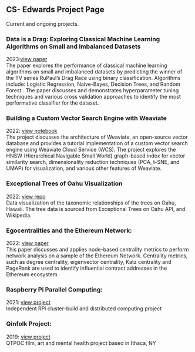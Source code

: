 ## CS- Edwards Project Page
Current and ongoing projects.

### Data is a Drag: Exploring Classical Machine Learning Algorithms on Small and Imbalanced Datasets
2023:[view paper](https://github.com/CS-Edwards/ml_final/blob/main/C.Edwards_ICS635_Final_Report.pdf)<br>
The paper explores the performance of classical machine learning algorithms on small and imbalanced datasets by predicting the winner of the TV series RuPaul’s Drag Race using binary classification. Algorithms include: Logistic Regression, Naive-Bayes, Decision Trees, and Random Forest . The paper discusses and demonstrates hyperparameter tuning techniques and various cross validation approaches to identify the most performative classifier for the dataset.


### Building a Custom Vector Search Engine with Weaviate
2022: [view notebook](https://github.com/CS-Edwards/vse/blob/main/Weaviate_Project.ipynb)<br>
The project discusses the architecture of Weaviate, an open-source vector database and provides a tutorial implementation of a custom vector search engine using Weaviate Cloud Service (WCS). The project explores the HNSW (Hierarchical Navigable Small World) graph-based index for vector similarity search, dimensionality reduction techniques (PCA, t-SNE, and UMAP) for visualization, and various other features of Weaviate.

### Exceptional Trees of Oahu Visualization
2022: [view repo](https://github.com/CS-Edwards/oahu_trees) <br>
Data visualization of the taxonomic relationships of the trees on Oahu, Hawaii. The tree data is sourced from Exceptional Trees on Oahu API, and Wikipedia. 

### Egocentralities and the Ethereum Network:
2022: [view paper](https://bit.ly/3PEtHVn)<br>
This paper discusses and applies node-based centrality metrics to perform network analysis on a sample of the Ethereum Network. Centrality metrics, such as degree centrality, eigenvector centrality, Katz centrality and PageRank are used to identify influential contract addresses in the Ethereum ecosystem.

### Raspberry Pi Parallel Computing:
2021: [view project](https://bit.ly/39SJcsz)<br>
Independent RPi cluster-build and distributed computing project

### Qinfolk Project:
2019: [view project](https://bit.ly/3wUp01k)<br>
QTPOC film, art and mental health project based in Ithaca, NY
